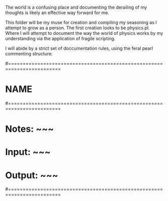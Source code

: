The world is a confusing place and documenting the derailing of my thoughts is likely an effective way forward for me.

This folder will be my muse for creation and compiling my seasoning as I attempt to grow as a person. The first
creation looks to be physics.pl. Where I will attempt to document the way the world of physics works by my 
understanding via the application of fragile scripting.

I will abide by a strict set of doccumentation rules, using the feral pearl commenting structure:

#========================================================================
#	NAME
#========================================================================
#
# Notes: ~~~
#
# Input: ~~~
#
# Output: ~~~
#========================================================================